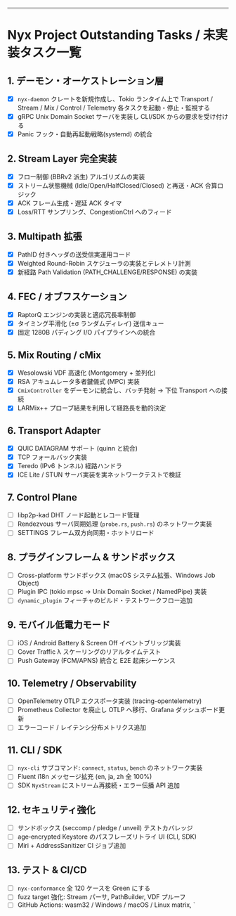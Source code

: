 ---
# Nyx Project Outstanding Tasks / 未実装タスク一覧

## 1. デーモン・オーケストレーション層
- [x] `nyx-daemon` クレートを新規作成し、Tokio ランタイム上で Transport / Stream / Mix / Control / Telemetry 各タスクを起動・停止・監視する
- [x] gRPC Unix Domain Socket サーバを実装し CLI/SDK からの要求を受け付ける
- [x] Panic フック・自動再起動戦略(systemd) の統合

## 2. Stream Layer 完全実装
- [x] フロー制御 (BBRv2 派⽣) アルゴリズムの実装
- [x] ストリーム状態機械 (Idle/Open/HalfClosed/Closed) と再送・ACK 合算ロジック
- [x] ACK フレーム生成・遅延 ACK タイマ
- [x] Loss/RTT サンプリング、CongestionCtrl へのフィード

## 3. Multipath 拡張
- [x] PathID 付きヘッダの送受信実運用コード
- [x] Weighted Round-Robin スケジューラの実装とテレメトリ計測
- [x] 新経路 Path Validation (PATH_CHALLENGE/RESPONSE) の実装

## 4. FEC / オブフスケーション
- [x] RaptorQ エンジンの実装と適応冗長率制御
- [x] タイミング平滑化 (±σ ランダムディレイ) 送信キュー
- [x] 固定 1280B パディング I/O パイプラインへの統合

## 5. Mix Routing / cMix
- [x] Wesolowski VDF 高速化 (Montgomery + 並列化)
- [x] RSA アキュムレータ多者鍵儀式 (MPC) 実装
- [x] `CmixController` をデーモンに統合し、バッチ発射 → 下位 Transport への接続
- [x] LARMix++ プローブ結果を利用して経路長を動的決定

## 6. Transport Adapter
- [x] QUIC DATAGRAM サポート (quinn と統合)
- [x] TCP フォールバック実装
- [x] Teredo (IPv6 トンネル) 経路ハンドラ
- [x] ICE Lite / STUN サーバ実装を実ネットワークテストで検証

## 7. Control Plane
- [ ] libp2p-kad DHT ノード起動とレコード管理
- [ ] Rendezvous サーバ同期処理 (`probe.rs`, `push.rs`) のネットワーク実装
- [ ] SETTINGS フレーム双方向同期・ホットリロード

## 8. プラグインフレーム & サンドボックス
- [ ] Cross-platform サンドボックス (macOS システム拡張、Windows Job Object)
- [ ] Plugin IPC (tokio mpsc → Unix Domain Socket / NamedPipe) 実装
- [ ] `dynamic_plugin` フィーチャのビルド・テストワークフロー追加

## 9. モバイル低電力モード
- [ ] iOS / Android Battery & Screen Off イベントブリッジ実装
- [ ] Cover Traffic λ スケーリングのリアルタイムテスト
- [ ] Push Gateway (FCM/APNS) 統合と E2E 起床シーケンス

## 10. Telemetry / Observability
- [ ] OpenTelemetry OTLP エクスポータ実装 (tracing-opentelemetry)
- [ ] Prometheus Collector を廃止し OTLP へ移行、Grafana ダッシュボード更新
- [ ] エラーコード / レイテンシ分布メトリクス追加

## 11. CLI / SDK
- [ ] `nyx-cli` サブコマンド: `connect`, `status`, `bench` のネットワーク実装
- [ ] Fluent i18n メッセージ拡充 (en, ja, zh 全 100%)
- [ ] SDK `NyxStream` にストリーム再接続・エラー伝播 API 追加

## 12. セキュリティ強化
- [ ] サンドボックス (seccomp / pledge / unveil) テストカバレッジ
- [ ] age‐encrypted Keystore のパスフレーズリトライ UI (CLI, SDK)
- [ ] Miri + AddressSanitizer CI ジョブ追加

## 13. テスト & CI/CD
- [ ] `nyx-conformance` 全 120 ケースを Green にする
- [ ] fuzz target 強化: Stream パーサ, PathBuilder, VDF プルーフ
- [ ] GitHub Actions: wasm32 / Windows / macOS / Linux matrix, `